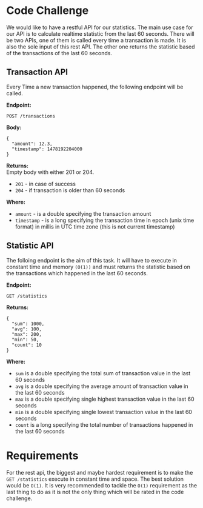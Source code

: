 # Code Challenge
We would like to have a restful API for our statistics. The main use case for our API is to calculate realtime statistic from the last 60 seconds. There will be two APIs, one of them is called every time a transaction is made. It is also the sole input of this rest API. The other one returns the statistic based of the transactions of the last 60 seconds.

## Transaction API
Every Time a new transaction happened, the following endpoint will be called.  

__Endpoint:__  
~~~~
POST /transactions
~~~~

__Body:__  
~~~~
{
  "amount": 12.3,
  "timestamp": 1478192204000
}
~~~~

__Returns:__  
Empty body with either 201 or 204.  
* `201` - in case of success  
* `204` - if transaction is older than 60 seconds  

__Where:__  
* `amount` - is a double specifying the transaction amount  
* `timestamp` - is a long specifying the transaction time in epoch (unix time format) in millis in UTC time zone (this is not current timestamp)  

## Statistic API
The folloing endpoint is the aim of this task. It will have to execute in constant time and memory `(O(1))` and must returns the statistic based on the transactions which happened in the last 60 seconds.  

__Endpoint:__  
~~~~
GET /statistics
~~~~

__Returns:__  
~~~~
{
  "sum": 1000,
  "avg": 100,
  "max": 200,
  "min": 50,
  "count": 10
}
~~~~

__Where:__  
* `sum` is a double specifying the total sum of transaction value in the last 60 seconds  
* `avg` is a double specifying the average amount of transaction value in the last 60 seconds  
* `max` is a double specifying single highest transaction value in the last 60 seconds  
* `min` is a double specifying single lowest transaction value in the last 60 seconds  
* `count` is a long specifying the total number of transactions happened in the last 60 seconds 

# Requirements
For the rest api, the biggest and maybe hardest requirement is to make the `GET /statistics` execute in constant time and space. The best solution would be `O(1)`. It is very recommended to tackle the `O(1)` requirement as the last thing to do as it is not the only thing which will be rated in the code challenge.